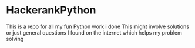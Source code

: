 # HackerankPython
This is a repo for all my fun Python work i done
This might involve solutions or just general questions I found on the internet which helps my problem solving
